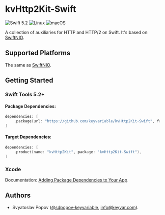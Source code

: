 # kvHttp2Kit-Swift

![Swift 5.2](https://img.shields.io/badge/swift-5.2-green.svg)
![Linux](https://img.shields.io/badge/os-linux-green.svg)
![macOS](https://img.shields.io/badge/os-macOS-green.svg)

A collection of auxiliaries for HTTP and HTTP/2 on Swift. It's based on [SwiftNIO](https://github.com/apple/swift-nio).


## Supported Platforms

The same as [SwiftNIO](https://github.com/apple/swift-nio).


## Getting Started

### Swift Tools 5.2+

#### Package Dependencies:

```swift
dependencies: [
    .package(url: "https://github.com/keyvariable/kvHttp2Kit-Swift", from: "0.1.0"),
]
```

#### Target Dependencies:

```swift
dependencies: [
    .product(name: "kvHttp2Kit", package: "kvHttp2Kit-Swift"),
]
```

### Xcode

Documentation: [Adding Package Dependencies to Your App](https://developer.apple.com/documentation/xcode/adding_package_dependencies_to_your_app).


## Authors

- Svyatoslav Popov ([@sdpopov-keyvariable](https://github.com/sdpopov-keyvariable), [info@keyvar.com](mailto:info@keyvar.com)).

